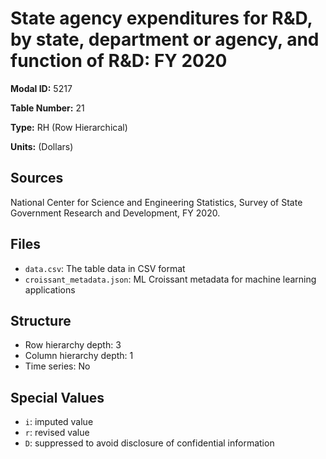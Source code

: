 # State agency expenditures for R&D, by state, department or agency, and function of R&D: FY 2020

**Modal ID:** 5217

**Table Number:** 21

**Type:** RH (Row Hierarchical)

**Units:** (Dollars)

## Sources

National Center for Science and Engineering Statistics, Survey of State Government Research and Development, FY 2020.

## Files

- `data.csv`: The table data in CSV format
- `croissant_metadata.json`: ML Croissant metadata for machine learning applications

## Structure

- Row hierarchy depth: 3
- Column hierarchy depth: 1
- Time series: No

## Special Values

- `i`: imputed value
- `r`: revised value
- `D`: suppressed to avoid disclosure of confidential information
